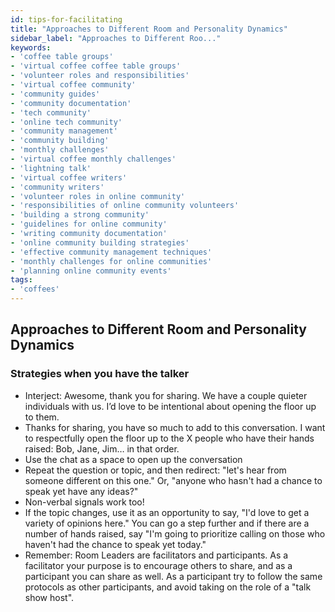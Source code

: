 ```yaml
---
id: tips-for-facilitating
title: "Approaches to Different Room and Personality Dynamics"
sidebar_label: "Approaches to Different Roo..."
keywords: 
- 'coffee table groups'
- 'virtual coffee coffee table groups'
- 'volunteer roles and responsibilities'
- 'virtual coffee community'
- 'community guides'
- 'community documentation'
- 'tech community'
- 'online tech community'
- 'community management'
- 'community building'
- 'monthly challenges'
- 'virtual coffee monthly challenges'
- 'lightning talk'
- 'virtual coffee writers'
- 'community writers'
- 'volunteer roles in online community'
- 'responsibilities of online community volunteers'
- 'building a strong community'
- 'guidelines for online community'
- 'writing community documentation'
- 'online community building strategies'
- 'effective community management techniques'
- 'monthly challenges for online communities'
- 'planning online community events'
tags: 
- 'coffees'
---
```


## Approaches to Different Room and Personality Dynamics

### Strategies when you have the talker

- Interject: Awesome, thank you for sharing. We have a couple quieter individuals with us. I’d love to be intentional about opening the floor up to them.
- Thanks for sharing, you have so much to add to this conversation. I want to respectfully open the floor up to the X people who have their hands raised: Bob, Jane, Jim… in that order.
- Use the chat as a space to open up the conversation
- Repeat the question or topic, and then redirect: "let's hear from someone different on this one." Or, "anyone who hasn't had a chance to speak yet have any ideas?"
- Non-verbal signals work too!
- If the topic changes, use it as an opportunity to say, "I'd love to get a variety of opinions here." You can go a step further and if there are a number of hands raised, say "I'm going to prioritize calling on those who haven't had the chance to speak yet today."
- Remember: Room Leaders are facilitators and participants. As a facilitator your purpose is to encourage others to share, and as a participant you can share as well. As a participant try to follow the same protocols as other participants, and avoid taking on the role of a "talk show host".
